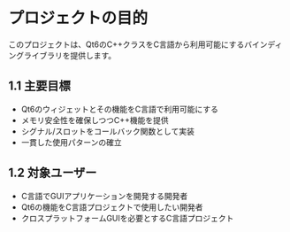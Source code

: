 # プロジェクトの目的

このプロジェクトは、Qt6のC++クラスをC言語から利用可能にするバインディングライブラリを提供します。

## 1.1 主要目標
- Qt6のウィジェットとその機能をC言語で利用可能にする
- メモリ安全性を確保しつつC++機能を提供
- シグナル/スロットをコールバック関数として実装
- 一貫した使用パターンの確立

## 1.2 対象ユーザー
- C言語でGUIアプリケーションを開発する開発者
- Qt6の機能をC言語プロジェクトで使用したい開発者
- クロスプラットフォームGUIを必要とするC言語プロジェクト

